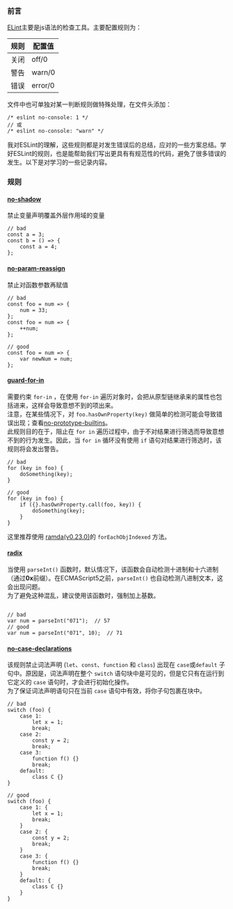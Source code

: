 ### 前言
[ELint](http://eslint.cn/)主要是js语法的检查工具。主要配置规则为：

|规则|配置值|
|---|---|
|关闭|off/0|
|警告|warn/0|
|错误|error/0|

文件中也可单独对某一判断规则做特殊处理，在文件头添加：

```
/* eslint no-console: 1 */
// 或
/* eslint no-console: "warn" */
```

我对ESLint的理解，这些规则都是对发生错误后的总结，应对的一些方案总结。学好ESLint的规则，也是能帮助我们写出更具有有规范性的代码，避免了很多错误的发生。以下是对学习的一些记录内容。

### 规则
#### [no-shadow](http://eslint.cn/docs/rules/no-shadow)
禁止变量声明覆盖外层作用域的变量

```
// bad
const a = 3;
const b = () => {
	const a = 4;
};
```

#### [no-param-reassign](http://eslint.cn/docs/rules/no-param-reassign)
禁止对函数参数再赋值

```
// bad
const foo = num => {
	num = 33;
};
const foo = num => {
	++num;
};

// good
const foo = num => {
	var newNum = num;
};
```

#### [guard-for-in](http://eslint.cn/docs/rules/guard-for-in)
需要约束 `for-in` ，在使用 `for-in` 遍历对象时，会把从原型链继承来的属性也包括进来，这样会导致意想不到的项出来。   
注意，在某些情况下，对 `foo.hasOwnProperty(key)` 做简单的检测可能会导致错误出现；查看[no-prototype-builtins](http://eslint.cn/docs/rules/no-prototype-builtins)。  
此规则目的在于，阻止在 `for in` 遍历过程中，由于不对结果进行筛选而导致意想不到的行为发生。因此，当 `for in` 循环没有使用 `if` 语句对结果进行筛选时，该规则将会发出警告。

```
// bad
for (key in foo) {
    doSomething(key);
}

// good
for (key in foo) {
    if ({}.hasOwnProperty.call(foo, key)) {
        doSomething(key);
    }
}
```

这里推荐使用 [ramda(v0.23.0)](http://ramdajs.com/docs/#forEachObjIndexed)的 `forEachObjIndexed` 方法。

#### [radix](http://eslint.cn/docs/rules/radix)
当使用 `parseInt()` 函数时，默认情况下，该函数会自动检测十进制和十六进制（通过**0x**前缀）。在ECMAScript5之前，`parseInt()` 也自动检测八进制文本，这会出现问题。  
为了避免这种混乱，建议使用该函数时，强制加上基数。

```

// bad
var num = parseInt("071");  // 57
// good
var num = parseInt("071", 10);  // 71
```

#### [no-case-declarations](http://eslint.cn/docs/rules/no-case-declarations)
该规则禁止词法声明 (`let`、`const`、`function` 和 `class`) 出现在 `case`或`default` 子句中。原因是，词法声明在整个 `switch` 语句块中是可见的，但是它只有在运行到它定义的 `case` 语句时，才会进行初始化操作。  
为了保证词法声明语句只在当前 `case` 语句中有效，将你子句包裹在块中。

```
// bad
switch (foo) {
    case 1:
        let x = 1;
        break;
    case 2:
        const y = 2;
        break;
    case 3:
        function f() {}
        break;
    default:
        class C {}
}

// good
switch (foo) {
    case 1: {
        let x = 1;
        break;
    }
    case 2: {
        const y = 2;
        break;
    }
    case 3: {
        function f() {}
        break;
    }
    default: {
        class C {}
    }
}
```